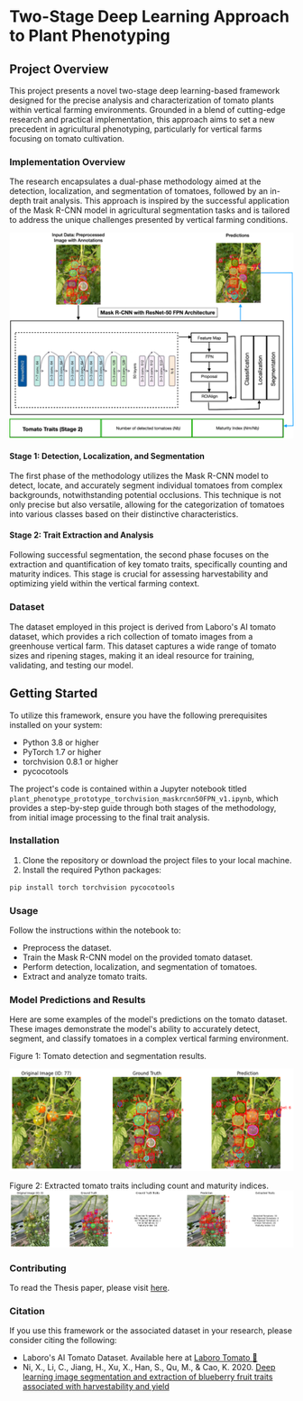 # Two-Stage Deep Learning Approach to Plant Phenotyping

## Project Overview

This project presents a novel two-stage deep learning-based framework designed for the precise analysis and characterization of tomato plants within vertical farming environments. Grounded in a blend of cutting-edge research and practical implementation, this approach aims to set a new precedent in agricultural phenotyping, particularly for vertical farms focusing on tomato cultivation.

### Implementation Overview

The research encapsulates a dual-phase methodology aimed at the detection, localization, and segmentation of tomatoes, followed by an in-depth trait analysis. This approach is inspired by the successful application of the Mask R-CNN model in agricultural segmentation tasks and is tailored to address the unique challenges presented by vertical farming conditions.

![See model architecture](model_visualizations/model_architecture.png)


#### Stage 1: Detection, Localization, and Segmentation

The first phase of the methodology utilizes the Mask R-CNN model to detect, locate, and accurately segment individual tomatoes from complex backgrounds, notwithstanding potential occlusions. This technique is not only precise but also versatile, allowing for the categorization of tomatoes into various classes based on their distinctive characteristics.

#### Stage 2: Trait Extraction and Analysis

Following successful segmentation, the second phase focuses on the extraction and quantification of key tomato traits, specifically counting and maturity indices. This stage is crucial for assessing harvestability and optimizing yield within the vertical farming context.

### Dataset

The dataset employed in this project is derived from Laboro's AI tomato dataset, which provides a rich collection of tomato images from a greenhouse vertical farm. This dataset captures a wide range of tomato sizes and ripening stages, making it an ideal resource for training, validating, and testing our model.

## Getting Started

To utilize this framework, ensure you have the following prerequisites installed on your system:

- Python 3.8 or higher
- PyTorch 1.7 or higher
- torchvision 0.8.1 or higher
- pycocotools

The project's code is contained within a Jupyter notebook titled `plant_phenotype_prototype_torchvision_maskrcnn50FPN_v1.ipynb`, which provides a step-by-step guide through both stages of the methodology, from initial image processing to the final trait analysis.

### Installation

1. Clone the repository or download the project files to your local machine.
2. Install the required Python packages:

```bash
pip install torch torchvision pycocotools
```


### Usage

Follow the instructions within the notebook to:

- Preprocess the dataset.
- Train the Mask R-CNN model on the provided tomato dataset.
- Perform detection, localization, and segmentation of tomatoes.
- Extract and analyze tomato traits.

### Model Predictions and Results

Here are some examples of the model's predictions on the tomato dataset. These images demonstrate the model's ability to accurately detect, segment, and classify tomatoes in a complex vertical farming environment.


Figure 1: Tomato detection and segmentation results.

![Unlabelled image vs Ground truth vs Model Prediction](model_visualizations/model_prediction.png)



Figure 2: Extracted tomato traits including count and maturity indices.
![Unlabelled image vs Ground truth vs Model Prediction](model_visualizations/plant_trait.png)

### Contributing

To read the Thesis paper, please visit [here](https://docs.google.com/document/d/1wOavYLA9h-wBuhzTN1P38HWqO7oC12PkhPE1S3wqXlo/edit?usp=sharing).

### Citation

If you use this framework or the associated dataset in your research, please consider citing the following:

- Laboro's AI Tomato Dataset. Available here at [Laboro Tomato 🍅](https://github.com/laboroai/LaboroTomato/tree/master)
- Ni, X., Li, C., Jiang, H., Xu, X., Han, S., Qu, M., & Cao, K. 2020. [Deep learning image segmentation and extraction of blueberry fruit traits associated with harvestability and yield](https://www.nature.com/articles/s41438-020-0323-3)
